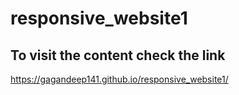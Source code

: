 # responsive_website1

## To visit the content check the link
https://gagandeep141.github.io/responsive_website1/
